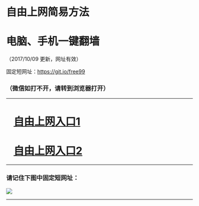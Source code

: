 ﻿# 自由上网简易方法

# 电脑、手机一键翻墙

（2017/10/09 更新，网址有效）

固定短网址：https://git.io/free99

### （微信如打不开，请转到浏览器打开）


***





# &nbsp;&nbsp; <a href="http://ft602028863.fwq-tz-1001.info/fwqtz01.html?t=100900119381 " target="_blank">自由上网入口1</a>
# &nbsp;&nbsp; <a href="http://ft3166430653.fwq-tz-1002.info/fwqtz02.html?t=100900117614 " target="_blank">自由上网入口2</a>
***

### 请记住下图中固定短网址：

<img src="https://s3-us-west-2.amazonaws.com/fwq-1001/yjfq-20170905okok.png" /> 


***

